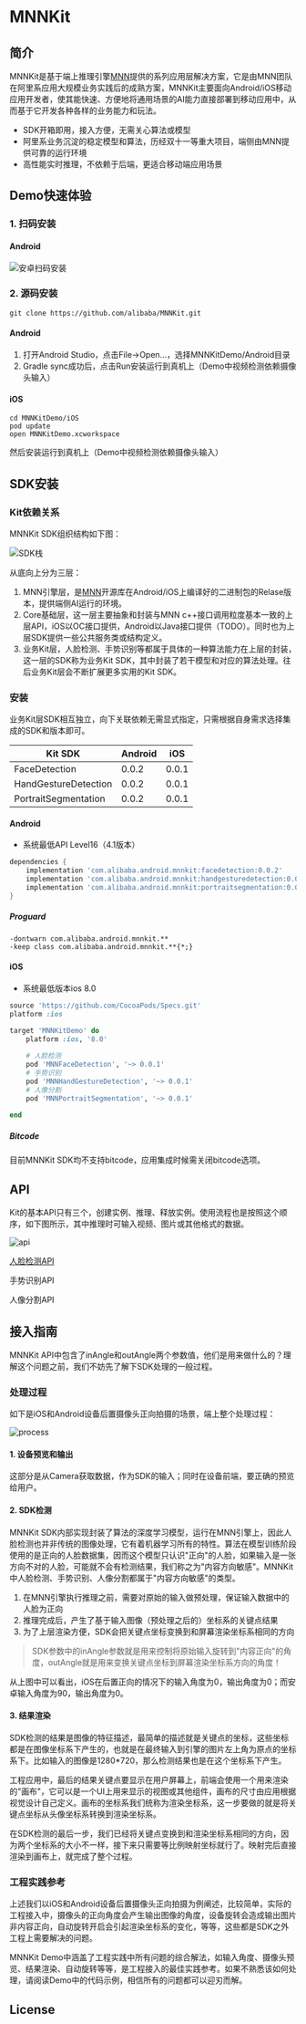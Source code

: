 # MNNKit

## 简介

MNNKit是基于端上推理引擎[MNN](https://github.com/alibaba/MNN)提供的系列应用层解决方案，它是由MNN团队在阿里系应用大规模业务实践后的成熟方案，MNNKit主要面向Android/iOS移动应用开发者，使其能快速、方便地将通用场景的AI能力直接部署到移动应用中，从而基于它开发各种各样的业务能力和玩法。

- SDK开箱即用，接入方便，无需关心算法或模型
- 阿里系业务沉淀的稳定模型和算法，历经双十一等重大项目，端侧由MNN提供可靠的运行环境
- 高性能实时推理，不依赖于后端，更适合移动端应用场景

## Demo快速体验

### 1. 扫码安装

#### Android

![安卓扫码安装](doc/qr_android.png)

### 2. 源码安装

```
git clone https://github.com/alibaba/MNNKit.git
```

#### Android

1. 打开Android Studio，点击File->Open...，选择MNNKitDemo/Android目录
2. Gradle sync成功后，点击Run安装运行到真机上（Demo中视频检测依赖摄像头输入）

#### iOS

```
cd MNNKitDemo/iOS
pod update
open MNNKitDemo.xcworkspace
```

然后安装运行到真机上（Demo中视频检测依赖摄像头输入）



## SDK安装

### Kit依赖关系

MNNKit SDK组织结构如下图：

![SDK栈](doc/sdk_stack.png)

从底向上分为三层：

1. MNN引擎层，是[MNN](https://github.com/alibaba/MNN)开源库在Android/iOS上编译好的二进制包的Relase版本，提供端侧AI运行的环境。
2. Core基础层，这一层主要抽象和封装与MNN c++接口调用粒度基本一致的上层API，iOS以OC接口提供，Android以Java接口提供（TODO）。同时也为上层SDK提供一些公共服务类或结构定义。
3. 业务Kit层，人脸检测、手势识别等都属于具体的一种算法能力在上层的封装，这一层的SDK称为业务Kit SDK，其中封装了若干模型和对应的算法处理。往后业务Kit层会不断扩展更多实用的Kit SDK。

### 安装

业务Kit层SDK相互独立，向下关联依赖无需显式指定，只需根据自身需求选择集成的SDK和版本即可。

| Kit SDK              | Android | iOS   |
| -------------------- | ------- | ----- |
| FaceDetection        | 0.0.2   | 0.0.1 |
| HandGestureDetection | 0.0.2   | 0.0.1 |
| PortraitSegmentation | 0.0.2   | 0.0.1 |

#### Android

- 系统最低API Level16（4.1版本）

```groovy
dependencies {
    implementation 'com.alibaba.android.mnnkit:facedetection:0.0.2'
    implementation 'com.alibaba.android.mnnkit:handgesturedetection:0.0.2'
    implementation 'com.alibaba.android.mnnkit:portraitsegmentation:0.0.2'
}
```

##### Proguard

```
-dontwarn com.alibaba.android.mnnkit.**
-keep class com.alibaba.android.mnnkit.**{*;}
```

#### iOS

- 系统最低版本ios 8.0

```ruby
source 'https://github.com/CocoaPods/Specs.git'
platform :ios

target 'MNNKitDemo' do
    platform :ios, '8.0'
    
    # 人脸检测
    pod 'MNNFaceDetection', '~> 0.0.1'
    # 手势识别
    pod 'MNNHandGestureDetection', '~> 0.0.1'
    # 人像分割
    pod 'MNNPortraitSegmentation', '~> 0.0.1'
    
end
```

##### Bitcode

目前MNNKit SDK均不支持bitcode，应用集成时候需关闭bitcode选项。



## API

Kit的基本API只有三个，创建实例、推理、释放实例。使用流程也是按照这个顺序，如下图所示，其中推理时可输入视频、图片或其他格式的数据。

![api](doc/api_flow.png)

[人脸检测API]()

手势识别API

人像分割API



## 接入指南

MNNKit API中包含了inAngle和outAngle两个参数值，他们是用来做什么的？理解这个问题之前，我们不妨先了解下SDK处理的一般过程。

### 处理过程

如下是iOS和Android设备后置摄像头正向拍摄的场景，端上整个处理过程：

![process](doc/process_graph.png)

#### 1. 设备预览和输出

这部分是从Camera获取数据，作为SDK的输入；同时在设备前端，要正确的预览给用户。

#### 2. SDK检测

MNNKit SDK内部实现封装了算法的深度学习模型，运行在MNN引擎上，因此人脸检测也并非传统的图像处理，它有着机器学习所有的特性。算法在模型训练阶段使用的是正向的人脸数据集，因而这个模型只认识"正向"的人脸，如果输入是一张方向不对的人脸，可能就不会有检测结果，我们称之为"内容方向敏感"。MNNKit中人脸检测、手势识别、人像分割都属于"内容方向敏感"的类型。

1. 在MNN引擎执行推理之前，需要对原始的输入做预处理，保证输入数据中的人脸为正向
2. 推理完成后，产生了基于输入图像（预处理之后的）坐标系的关键点结果
3. 为了上层渲染方便，SDK会把关键点坐标变换到和屏幕渲染坐标系相同的方向

>  SDK参数中的inAngle参数就是用来控制将原始输入旋转到"内容正向"的角度，outAngle就是用来变换关键点坐标到屏幕渲染坐标系方向的角度！

从上图中可以看出，iOS在后置正向的情况下的输入角度为0，输出角度为0；而安卓输入角度为90，输出角度为0。

#### 3. 结果渲染

SDK检测的结果是图像的特征描述，最简单的描述就是关键点的坐标，这些坐标都是在图像坐标系下产生的，也就是在最终输入到引擎的图片左上角为原点的坐标系下。比如输入的图像是1280*720，那么检测结果也是在这个坐标系下产生。

工程应用中，最后的结果关键点要显示在用户屏幕上，前端会使用一个用来渲染的"画布"，它可以是一个UI上用来显示的视图或其他组件，画布的尺寸由应用根据视觉设计自己定义。画布的坐标系我们统称为渲染坐标系，这一步要做的就是将关键点坐标从头像坐标系转换到渲染坐标系。

在SDK检测的最后一步，我们已经将关键点变换到和渲染坐标系相同的方向，因为两个坐标系的大小不一样，接下来只需要等比例映射坐标就行了。映射完后直接渲染到画布上，就完成了整个过程。

### 工程实践参考

上述我们以iOS和Android设备后置摄像头正向拍摄为例阐述，比较简单，实际的工程接入中，摄像头的正向角度会产生输出图像的角度，设备旋转会造成输出图片非内容正向，自动旋转开启会引起渲染坐标系的变化，等等，这些都是SDK之外工程上需要解决的问题。

MNNKit Demo中涵盖了工程实践中所有问题的综合解法，如输入角度、摄像头预览、结果渲染、自动旋转等等，是工程接入的最佳实践参考。如果不熟悉该如何处理，请阅读Demo中的代码示例，相信所有的问题都可以迎刃而解。



## License

